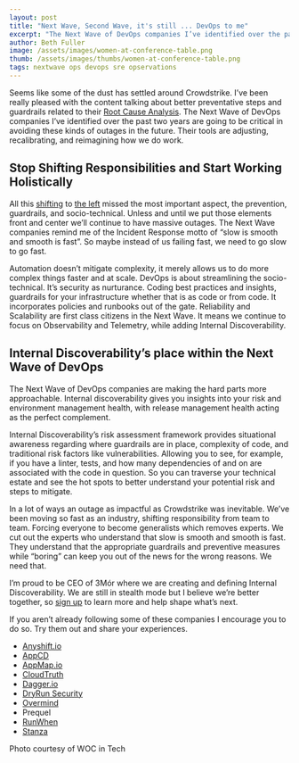 ```yaml
---
layout: post
title: "Next Wave, Second Wave, it's still ... DevOps to me"
excerpt: "The Next Wave of DevOps companies I’ve identified over the past two years are going to be critical in avoiding major outages in the future. Their tools are adjusting, recalibrating, and reimagining how we do work."
author: Beth Fuller
image: /assets/images/women-at-conference-table.png
thumb: /assets/images/thumbs/women-at-conference-table.png
tags: nextwave ops devops sre opservations
---
```


Seems like some of the dust has settled around Crowdstrike. I’ve been really pleased with the content talking about better preventative steps and guardrails related to their [Root Cause Analysis](https://www.crowdstrike.com/wp-content/uploads/2024/08/Channel-File-291-Incident-Root-Cause-Analysis-08.06.2024.pdf). The Next Wave of DevOps companies I’ve identified over the past two years are going to be critical in avoiding these kinds of outages in the future. Their tools are adjusting, recalibrating, and reimagining how we do work. 

## Stop Shifting Responsibilities and Start Working Holistically

All this [shifting](https://www.youtube.com/watch?v=unOCsMCZ0WI) to [the left](https://www.hackerone.com/vulnerability-management/shift-left-is-dead\#:\~:text=Workflow%20Disruption%3A%20Shift%20left%20tools,eroding%20developer%20trust%20and%20engagement.) missed the most important aspect, the prevention, guardrails, and socio-technical. Unless and until we put those elements front and center we’ll continue to have massive outages. The Next Wave companies remind me of the Incident Response motto of “slow is smooth and smooth is fast”. So maybe instead of us failing fast, we need to go slow to go fast. 

Automation doesn’t mitigate complexity, it merely allows us to do more complex things faster and at scale. DevOps is about streamlining the socio-technical. It’s security as nurturance. Coding best practices and insights, guardrails for your infrastructure whether that is as code or from code. It incorporates policies and runbooks out of the gate. Reliability and Scalability are first class citizens in the Next Wave. It means we continue to focus on Observability and Telemetry, while adding Internal Discoverability.

## Internal Discoverability’s place within the Next Wave of DevOps

The Next Wave of DevOps companies are making the hard parts more approachable. Internal discoverability gives you insights into your risk and environment management health, with release management health acting as the perfect complement.

Internal Discoverability’s risk assessment framework provides situational awareness regarding where guardrails are in place, complexity of code, and traditional risk factors like vulnerabilities. Allowing you to see, for example, if you have a linter, tests, and how many dependencies of and on are associated with the code in question. So you can traverse your technical estate and see the hot spots to better understand your potential risk and steps to mitigate.

In a lot of ways an outage as impactful as Crowdstrike was inevitable. We’ve been moving so fast as an industry, shifting responsibility from team to team. Forcing everyone to become generalists which removes experts. We cut out the experts who understand that slow is smooth and smooth is fast. They understand that the appropriate guardrails and preventive measures while “boring” can keep you out of the news for the wrong reasons. We need that.

I’m proud to be CEO of 3Mór where we are creating and defining Internal Discoverability. We are still in stealth mode but I believe we’re better together, so [sign up](https://3mor.io/) to learn more and help shape what’s next. 

If you aren’t already following some of these companies I encourage you to do so. Try them out and share your experiences.

* [Anyshift.io](http://Anyshift.io)  
* [AppCD](https://appcd.com/)  
* [AppMap.io](http://AppMap.io)  
* [CloudTruth](https://www.cloudtruth.com/)  
* [Dagger.io](http://Dagger.io)  
* [DryRun Security](https://www.dryrun.security/)  
* [Overmind](https://overmind.tech/)  
* Prequel  
* [RunWhen](https://www.runwhen.com/)  
* [Stanza](https://www.stanza.systems/)

Photo courtesy of WOC in Tech
